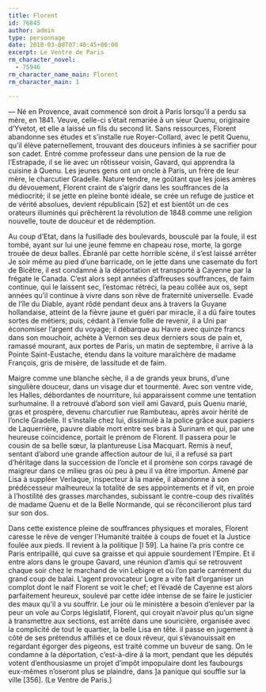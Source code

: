 ```yaml
---
title: Florent
id: 76845
author: admin
type: personnage
date: 2010-03-08T07:40:45+00:00
excerpt: Le Ventre de Paris
rm_character_novel:
  - 75946
rm_character_name_main: Florent
rm_character_main: 1

---
```

— Né en Provence, avait commencé son droit à Paris lorsqu&rsquo;il a perdu sa mère, en 1841. Veuve, celle-ci s&rsquo;était remariée à un sieur Quenu, originaire d&rsquo;Yvetot, et elle a laissé un fils du second lit. Sans ressources, Florent abandonne ses études et s&rsquo;installe rue Royer-Collard, avec le petit Quenu, qu&rsquo;il élève paternellement, trouvant des douceurs infinies à se sacrifier pour son cadet. Entré comme professeur dans une pension de la rue de l&rsquo;Estrapade, il se lie avec un rôtisseur voisin, Gavard, qui apprendra la cuisine à Quenu. Les jeunes gens ont un oncle à Paris, un frère de leur mère, le charcutier Gradelle. Nature tendre, ne goûtant que les joies amères du dévouement, Florent craint de s&rsquo;aigrir dans les souffrances de la médiocrité; il se jette en pleine bonté idéale, se crée un refuge de justice et de vérité absolues, devient républicain [52] et est bientôt un de ces orateurs illuminés qui prêchèrent la révolution de 1848 comme une religion nouvelle, toute de douceur et de rédemption.

Au coup d&rsquo;Etat, dans la fusillade des boulevards, bousculé par la foule, il est tombé, ayant sur lui une jeune femme en chapeau rose, morte, la gorge trouée de deux balles. Ébranlé par cette horrible scène, il s&rsquo;est laissé arrêter Je soir même au pied d&rsquo;une barricade, on le jette dans une casemate du fort de Bicêtre, il est condamné à la déportation et transporté à Cayenne par la frégate le Canada. C&rsquo;est alors sept années d&rsquo;affreuses souffrances, de faim continue, qui le laissent sec, l&rsquo;estomac rétréci, la peau collée aux os, sept années qu&rsquo;il continue à vivre dans son rêve de fraternité universelle. Evadé de l&rsquo;île du Diable, ayant rôdé pendant deux ans à travers la Guyane hollandaise, atteint de la fièvre jaune et guéri par miracle, il a dû faire toutes sortes de métiers; puis, cédant à l&rsquo;envie folle de revenir, il a Uni par économiser l&rsquo;argent du voyage; il débarque au Havre avec quinze francs dans son mouchoir, achète à Vernon ses deux derniers sous de pain et, ramassé mourant, aux portes de Paris, un matin de septembre, il arrive à la Pointe Saint-Eustache, étendu dans la voiture maraîchère de madame François, gris de misère, de lassitude et de faim.

Maigre comme une blanche sèche, il a de grands yeux bruns, d&rsquo;une singulière douceur, dans un visage dur et tourmenté. Avec son ventre vide, les Halles, débordantes de nourriture, lui apparaissent comme une tentation surhumaine. Il a retrouvé d&rsquo;abord son vieil ami Gavard, puis Quenu marié, gras et prospère, devenu charcutier rue Rambuteau, après avoir hérité de l&rsquo;oncle Gradelle. Il s&rsquo;installe chez lui, dissimulé à la police grâce aux papiers de Laquerrière, pauvre diable mort entre ses bras à Surinam et qui, par une heureuse coïncidence, portait le prénom de Florent. Il passera pour le cousin de sa belle sœur, la plantureuse Lisa Macquart. Remis à neuf, sentant d&rsquo;abord une grande affection autour de lui, il a refusé sa part d&rsquo;héritage dans la succession de l&rsquo;oncle et il promène son corps ravagé de maigreur dans ce milieu gras où peu à peu il va être importun. Amené par Lisa à suppléer Verlaque, inspecteur à la marée, il abandonne à son prédécesseur malheureux la totalité de ses appointements et if vit, en proie à l&rsquo;hostilité des grasses marchandes, subissant le contre-coup des rivalités de madame Quenu et de la Belle Normande, qui se réconcilieront plus tard sur son dos.

Dans cette existence pleine de souffrances physiques et morales, Florent caresse le rêve de venger l&rsquo;Humanité traitée à coups de fouet et la Justice foulée aux pieds. Il revient à la politique [l 59]. La haine l&rsquo;a pris contre ce Paris entripaillé, qui cuve sa graisse et qui appuie sourdement l&rsquo;Empire. Et il entre alors dans le groupe Gavard, une réunion d&rsquo;amis qui se retrouvent chaque soir chez le marchand de vin Lebigre et où l&rsquo;on parle carrément du grand coup de balai. L&rsquo;agent provocateur Logre a vite fait d&rsquo;organiser un complot dont le naïf Florent se voit le chef; et l&rsquo;évadé de Cayenne est alors parfaitement heureux, soulevé par cette idée intense de se faire le justicier des maux qu&rsquo;il a vu souffrir. Le jour où le ministère a besoin d&rsquo;enlever par la peur un vole au Corps législatif, Florent, qui croyait n&rsquo;avoir plus qu&rsquo;un signe à transmettre aux sections, est arrêté dans une souricière, organisée avec la complicité de tout le quartier, la belle Lisa en tête. il passe en jugement à côté de ses prétendus affiliés et ce doux rêveur, qui s&rsquo;évanouissait en regardant égorger des pigeons, est traité comme un buveur de sang. On le condamne à la déportation, c&rsquo;est-à-dire à la mort, pendant que les députés votent d&rsquo;enthousiasme un projet d&rsquo;impôt impopulaire dont les faubourgs eux-mêmes n&rsquo;oseront plus se plaindre, dans ]a panique qui souffle sur la ville [356]. (Le Ventre de Paris.)